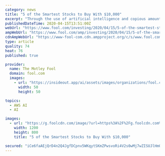 ```yaml
---
category: news
title: "5 of the Smartest Stocks to Buy With $10,000"
excerpt: "Through the use of artificial intelligence and copious amounts of data ... But make no mistake about it, cloud-service segment Amazon Web Services (AWS) is where this company's real growth lies. Cloud margins are many times higher than retail margins, which is a good thing considering that AWS is growing more than twice as fast as Amazon's ..."
publishedDateTime: 2020-04-15T13:51:00Z
webUrl: "https://www.fool.com/investing/2020/04/15/5-of-the-smartest-stocks-to-buy-with-10000.aspx"
ampWebUrl: "https://www.fool.com/amp/investing/2020/04/15/5-of-the-smartest-stocks-to-buy-with-10000.aspx"
cdnAmpWebUrl: "https://www-fool-com.cdn.ampproject.org/c/s/www.fool.com/amp/investing/2020/04/15/5-of-the-smartest-stocks-to-buy-with-10000.aspx"
type: article
quality: 74
heat: 76
published: true

provider:
  name: The Motley Fool
  domain: fool.com
  images:
    - url: "https://insideout.app/ai/assets/images/organizations/fool.com-50x50.jpg"
      width: 50
      height: 50

topics:
  - AWS AI
  - AI

images:
  - url: "https://g.foolcdn.com/image/?url=https%3A%2F%2Fg.foolcdn.com%2Feditorial%2Fimages%2F567686%2Ffolded-money-cash-invest-retire-social-security-treasury-getty.jpg&w=1200&op=resize"
    width: 1200
    height: 800
    title: "5 of the Smartest Stocks to Buy With $10,000"

secured: "iCe6faAEjQrD4n2Q4JgfDCpnv5WKqytSKmZPwsvoRi4V2s0wMj7wZISUJlHmOaSmSIoE8i41BuSQ+KEwRoLXvsKc9mp/WhsQtznb0M2YfP7HGP1ee1VHCRCN1szBocyCh5QqdJKFkOM8YWH7Mkcji4hYZhNBcQl23jvJIkMHGP0fyMVpv0jQSt+A8qW+xXUnvhlr3r5lGOQ2tAsXRVjqwZCZpBMPkhH2U34/FsqwIEqd0ypTIfynDRadiOk6aNw8SC+Yjy0Px03uBxQ2q6YJ4mXpBR6veb6XcmgrQIGBpbxMx+cuFlxvhhTdmDPqdmW9;I7tW4PCTVl9eb4LQKjWoAA=="
---
```


